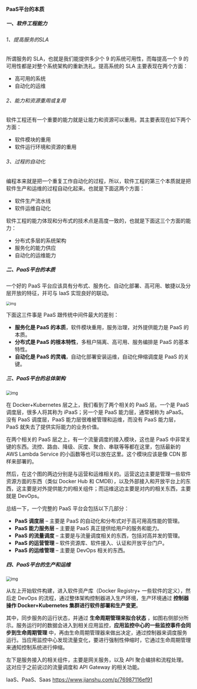 #### PaaS平台的本质

##### 一、软件工程能力

###### 1、提高服务的SLA

所谓服务的 SLA，也就是我们能提供多少个 9 的系统可用性，而每提高一个 9 的可用性都是对整个系统架构的重新洗礼。提高系统的 SLA 主要表现在两个方面：

- 高可用的系统
- 自动化的运维

###### 2、能力和资源重用或复用

软件工程还有一个重要的能力就是让能力和资源可以重用。其主要表现在如下两个方面：

- 软件模块的重用
- 软件运行环境和资源的重用

###### 3、过程的自动化

编程本来就是把一个重复工作自动化的过程，所以，软件工程的第三个本质就是把软件生产和运维的过程自动化起来。也就是下面这两个方面：

- 软件生产流水线
- 软件运维自动化

软件工程的能力体现和分布式的技术点是高度一致的，也就是下面这三个方面的能力：

- 分布式多层的系统架构
- 服务化的能力供应
- 自动化的运维能力

##### 二、PaaS平台的本质

一个好的 PaaS 平台应该具有分布式、服务化、自动化部署、高可用、敏捷以及分层开放的特征，并可与 IaaS 实现良好的联动。

<img src="https://liuyang-picbed.oss-cn-shanghai.aliyuncs.com/img/966f319745518156545e34d85eee010b.png" alt="img" style="zoom:67%;" />

下面这三件事是 PaaS 跟传统中间件最大的差别：

- **服务化是 PaaS 的本质**，软件模块重用，服务治理，对外提供能力是 PaaS 的本质。
- **分布式是 PaaS 的根本特性**，多租户隔离、高可用、服务编排是 PaaS 的基本特性。
- **自动化是 PaaS 的灵魂**，自动化部署安装运维，自动化伸缩调度是 PaaS 的关键。

##### 三、PaaS平台的总体架构

<img src="https://liuyang-picbed.oss-cn-shanghai.aliyuncs.com/img/f65ccf66daf8d01d59fa8948c8136c68.png" alt="img" style="zoom:80%;" />

在 Docker+Kubernetes 层之上，我们看到了两个相关的 PaaS 层。一个是 PaaS 调度层，很多人将其称为 iPaaS；另一个是 PaaS 能力层，通常被称为 aPaaS。没有 PaaS 调度层，PaaS 能力层很难被管理和运维，而没有 PaaS 能力层，PaaS 就失去了提供实际能力的业务价值。

在两个相关的 PaaS 层之上，有一个流量调度的接入模块，这也是 PaaS 中非常关键的东西。流控、路由、降级、灰度、聚合、串联等等都在这里，包括最新的 AWS Lambda Service 的小函数等也可以放在这里。这个模块应该是像 CDN 那样来部署的。

然后，在这个图的两边分别是与运营和运维相关的。运营这边主要是管理一些软件资源方面的东西（类似 Docker Hub 和 CMDB），以及外部接入和开放平台上的东西，这主要是对外提供能力的相关组件；而运维这边主要是对内的相关东西，主要就是 DevOps。

总结一下，一个完整的 PaaS 平台会包括以下几部分：

- **PaaS 调度层** – 主要是 PaaS 的自动化和分布式对于高可用高性能的管理。
- **PaaS 能力服务层** – 主要是 PaaS 真正提供给用户的服务和能力。
- **PaaS 的流量调度** – 主要是与流量调度相关的东西，包括对高并发的管理。
- **PaaS 的运营管理** – 软件资源库、软件接入、认证和开放平台门户。
- **PaaS 的运维管理** – 主要是 DevOps 相关的东西。

##### 四、PaaS平台的生产和运维

<img src="https://liuyang-picbed.oss-cn-shanghai.aliyuncs.com/img/61b89202b59959df224ae8ff29bdf0dd.png" alt="img" style="zoom:80%;" />

从左上开始软件构建，进入软件资产库（Docker Registry+ 一些软件的定义），然后走 DevOps 的流程，通过整体架构控制器进入生产环境，生产环境通过 **控制器操作 Docker+Kubernetes 集群进行软件部署和生产变更**。

其中，同步服务的运行状态，并通过 **生命周期管理来拟合状态** ，如图右侧部分所示。服务运行时的数据会进入到相关应用监控，**应用监控中心的一些监控事件会同步到生命周期管理**  中，再由生命周期管理器来做出决定，通过控制器来调度服务运行。当应用监控中心发现流量变化，要进行强制性伸缩时，它通过生命周期管理来通知控制系统进行伸缩。

左下是服务接入的相关组件，主要是网关服务，以及 API 聚合编排和流程处理。这对应于之前说过的流量调度和 API Gateway 的相关功能。



IaaS、PaaS、Saas  https://www.jianshu.com/p/76987116ef91



